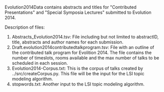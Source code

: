 Evolution2014Data contains abstracts and titles for "Contributed Presentations" and "Special Symposia Lectures" submitted to Evolution 2014. 

Description of files:

1. Abstracts_Evolution2014.tsv: File including but not limited to abstractID, title, abstracts and author names for each submission. 
2. Draft.evolution2014contributedtalkprogram.tsv: File with an outline of the contributed talk program for Evolition 2014. The file contains the number of timeslots, rooms available and the max number of talks to be scheduled in each session.
3. Evolution2014-Corpus.txt: This is the corpus of talks created by ../src/createCorpus.py. This file will be the input for the LSI topic modeling algorithm. 
4. stopwords.txt: Another input to the LSI topic modeling algorithm. 